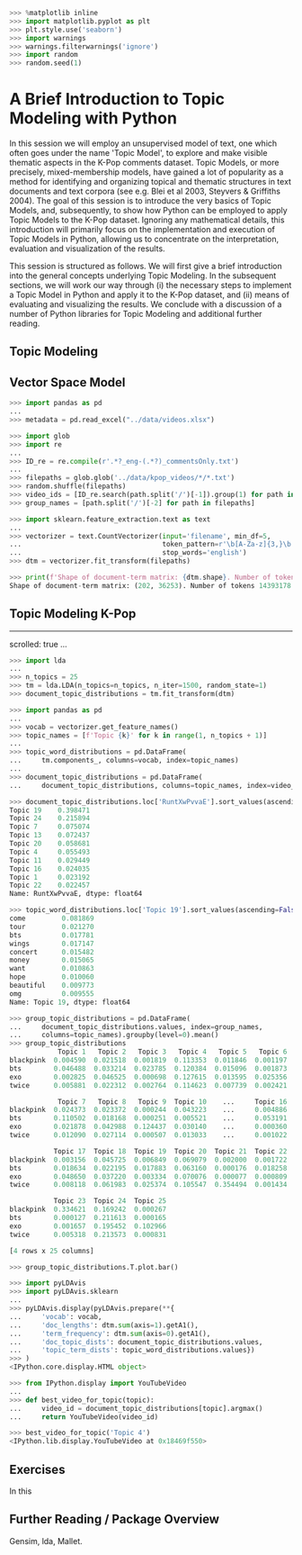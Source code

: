 ```python
>>> %matplotlib inline
>>> import matplotlib.pyplot as plt
>>> plt.style.use('seaborn')
>>> import warnings
>>> warnings.filterwarnings('ignore')
>>> import random
>>> random.seed(1)
```

# A Brief Introduction to Topic Modeling with Python

In this session we will employ an unsupervised model of text, one which often goes under the name 'Topic Model', to explore and make visible thematic aspects in the K-Pop comments dataset. Topic Models, or more precisely, mixed-membership models, have gained a lot of popularity as a method for identifying and organizing topical and thematic structures in text documents and text corpora (see e.g. Blei et al 2003, Steyvers & Griffiths 2004). The goal of this session is to introduce the very basics of Topic Models, and, subsequently, to show how Python can be employed to apply Topic Models to the K-Pop dataset. Ignoring any mathematical details, this introduction will primarily focus on the implementation and execution of Topic Models in Python, allowing us to concentrate on the interpretation, evaluation and visualization of the results.

This session is structured as follows. We will first give a brief introduction into the general concepts underlying Topic Modeling. In the subsequent sections, we will work our way through (i) the necessary steps to implement a Topic Model in Python and apply it to the K-Pop dataset, and (ii) means of evaluating and visualizing the results. We conclude with a discussion of a number of Python libraries for Topic Modeling and additional further reading.

## Topic Modeling

## Vector Space Model

```python
>>> import pandas as pd
...
>>> metadata = pd.read_excel("../data/videos.xlsx")
```

```python
>>> import glob
>>> import re
...
>>> ID_re = re.compile(r'.*?_eng-(.*?)_commentsOnly.txt')
...
>>> filepaths = glob.glob('../data/kpop_videos/*/*.txt')
>>> random.shuffle(filepaths)
>>> video_ids = [ID_re.search(path.split('/')[-1]).group(1) for path in filepaths]
>>> group_names = [path.split('/')[-2] for path in filepaths]
```

```python
>>> import sklearn.feature_extraction.text as text
...
>>> vectorizer = text.CountVectorizer(input='filename', min_df=5,
...                                   token_pattern=r'\b[A-Za-z]{3,}\b',
...                                   stop_words='english')
>>> dtm = vectorizer.fit_transform(filepaths)
```

```python
>>> print(f'Shape of document-term matrix: {dtm.shape}. Number of tokens {dtm.sum()}')
Shape of document-term matrix: (202, 36253). Number of tokens 14393178
```

## Topic Modeling K-Pop

---
scrolled: true
...

```python
>>> import lda
...
>>> n_topics = 25
>>> tm = lda.LDA(n_topics=n_topics, n_iter=1500, random_state=1)
>>> document_topic_distributions = tm.fit_transform(dtm)
```

```python
>>> import pandas as pd
...
>>> vocab = vectorizer.get_feature_names()
>>> topic_names = [f'Topic {k}' for k in range(1, n_topics + 1)]
...
>>> topic_word_distributions = pd.DataFrame(
...     tm.components_, columns=vocab, index=topic_names)
...
>>> document_topic_distributions = pd.DataFrame(
...     document_topic_distributions, columns=topic_names, index=video_ids)
```

```python
>>> document_topic_distributions.loc['RuntXwPvvaE'].sort_values(ascending=False).head(10)
Topic 19    0.398471
Topic 24    0.215894
Topic 7     0.075074
Topic 13    0.072437
Topic 20    0.058681
Topic 4     0.055493
Topic 11    0.029449
Topic 16    0.024035
Topic 1     0.023192
Topic 22    0.022457
Name: RuntXwPvvaE, dtype: float64
```

```python
>>> topic_word_distributions.loc['Topic 19'].sort_values(ascending=False).head(10)
come         0.081869
tour         0.021270
bts          0.017781
wings        0.017147
concert      0.015482
money        0.015065
want         0.010863
hope         0.010060
beautiful    0.009773
omg          0.009555
Name: Topic 19, dtype: float64
```

```python
>>> group_topic_distributions = pd.DataFrame(
...     document_topic_distributions.values, index=group_names,
...     columns=topic_names).groupby(level=0).mean()
>>> group_topic_distributions
            Topic 1   Topic 2   Topic 3   Topic 4   Topic 5   Topic 6  \
blackpink  0.004590  0.021518  0.001819  0.113353  0.011846  0.001197   
bts        0.046488  0.033214  0.023785  0.120384  0.015096  0.001873   
exo        0.002825  0.046525  0.000698  0.127615  0.013595  0.025356   
twice      0.005881  0.022312  0.002764  0.114623  0.007739  0.002421   

            Topic 7   Topic 8   Topic 9  Topic 10    ...     Topic 16  \
blackpink  0.024373  0.023372  0.000244  0.043223    ...     0.004886   
bts        0.110502  0.018168  0.000251  0.005521    ...     0.053191   
exo        0.021878  0.042988  0.124437  0.030140    ...     0.000360   
twice      0.012090  0.027114  0.000507  0.013033    ...     0.001022   

           Topic 17  Topic 18  Topic 19  Topic 20  Topic 21  Topic 22  \
blackpink  0.003156  0.045725  0.006849  0.069079  0.002000  0.001722   
bts        0.018634  0.022195  0.017883  0.063160  0.000176  0.018258   
exo        0.048650  0.037220  0.003334  0.070076  0.000077  0.000809   
twice      0.008118  0.061983  0.025374  0.105547  0.354494  0.001434   

           Topic 23  Topic 24  Topic 25  
blackpink  0.334621  0.169242  0.000267  
bts        0.000127  0.211613  0.000165  
exo        0.001657  0.195452  0.102966  
twice      0.005318  0.213573  0.000831  

[4 rows x 25 columns]
```

```python
>>> group_topic_distributions.T.plot.bar()
```

```python
>>> import pyLDAvis
>>> import pyLDAvis.sklearn
...
>>> pyLDAvis.display(pyLDAvis.prepare(**{
...     'vocab': vocab,
...     'doc_lengths': dtm.sum(axis=1).getA1(),
...     'term_frequency': dtm.sum(axis=0).getA1(),
...     'doc_topic_dists': document_topic_distributions.values,
...     'topic_term_dists': topic_word_distributions.values})
>>> )
<IPython.core.display.HTML object>
```

```python
>>> from IPython.display import YouTubeVideo
...
>>> def best_video_for_topic(topic):
...     video_id = document_topic_distributions[topic].argmax()
...     return YouTubeVideo(video_id)
```

```python
>>> best_video_for_topic('Topic 4')
<IPython.lib.display.YouTubeVideo at 0x18469f550>
```

## Exercises

In this

## Further Reading / Package Overview

Gensim, lda, Mallet.
